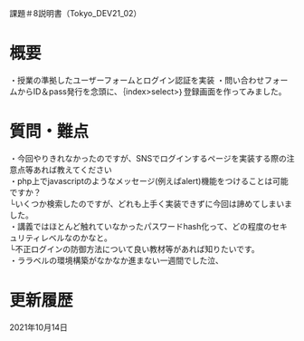 課題＃8説明書（Tokyo_DEV21_02）

# 概要
・授業の準拠したユーザーフォームとログイン認証を実装
・問い合わせフォームからID＆pass発行を念頭に、｛index>select>｝登録画面を作ってみました。

# 質問・難点
・今回やりきれなかったのですが、SNSでログインするページを実装する際の注意点等あれば教えてください<br>
・php上でjavascriptのようなメッセージ(例えばalert)機能をつけることは可能ですか？<br>
└いくつか検索したのですが、どれも上手く実装できずに今回は諦めてしまいました。<br>
・講義ではほとんど触れていなかったパスワードhash化って、どの程度のセキュリティレベルなのかなと。<br>
└不正ログインの防御方法について良い教材等があれば知りたいです。<br>
・ララベルの環境構築がなかなか進まない一週間でした泣、<br>

# 更新履歴
2021年10月14日
